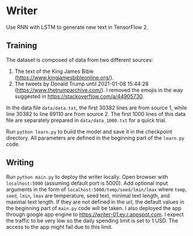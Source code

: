 # Writer

Use RNN with LSTM to generate new text in TensorFlow 2.

## Training

The dataset is composed of data from two different sources:

1. The text of the King James Bible (https://www.kingjamesbibleonline.org/).
2. The tweets by Donald Trump until 2021-01-08 15:44:28 (https://www.thetrumparchive.com/). I removed the emojis in the way suggested in https://stackoverflow.com/a/44905730.

In the data file `data/data.txt`, the first 30382 lines are from source 1, while line 30382 to line 89110 are from source 2. The first 1000 lines of this data file are separately prepared in `data/data_1000.txt` for a quick trial.

Run `python learn.py` to build the model and save it in the checkpoint directory. All parameters are defined in the beginning part of the `learn.py` code.

## Writing

Run `python main.py` to deploy the writer locally. Open browser with `localhost:5000` (assuming default port is 5000). Add optional input arguments in the form of `localhost:5000/temp/seed/lmin/lmax` where `temp`, `seed`, `lmin`, `lmax` are temperature, seed text, minimal text length, and maximal text length. If they are not defined in the url, the default values in the beginning part of `main.py` code will be taken. I also deployed the app through google app engine to https://writer-01.ey.r.appspot.com. I expect the traffic to be very low so the daily spending limit is set to 1 USD. The access to the app might fail due to this limit.
